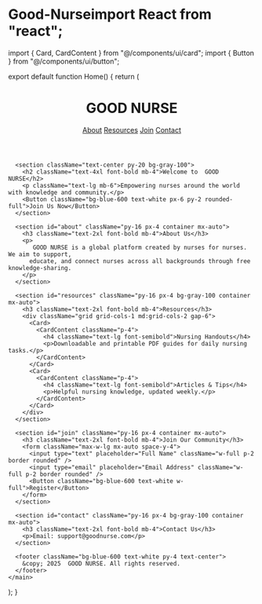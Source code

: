 # Good-Nurseimport React from "react";
import { Card, CardContent } from "@/components/ui/card";
import { Button } from "@/components/ui/button";

export default function Home() {
  return (
    <main className="min-h-screen bg-white text-gray-800">
      <header className="bg-blue-600 text-white py-6 shadow-md">
        <div className="container mx-auto px-4 flex justify-between items-center">
          <h1 className="text-2xl font-bold"> GOOD NURSE</h1>
          <nav className="space-x-4">
            <a href="#about" className="hover:underline">About</a>
            <a href="#resources" className="hover:underline">Resources</a>
            <a href="#join" className="hover:underline">Join</a>
            <a href="#contact" className="hover:underline">Contact</a>
          </nav>
        </div>
      </header>

      <section className="text-center py-20 bg-gray-100">
        <h2 className="text-4xl font-bold mb-4">Welcome to  GOOD NURSE</h2>
        <p className="text-lg mb-6">Empowering nurses around the world with knowledge and community.</p>
        <Button className="bg-blue-600 text-white px-6 py-2 rounded-full">Join Us Now</Button>
      </section>

      <section id="about" className="py-16 px-4 container mx-auto">
        <h3 className="text-2xl font-bold mb-4">About Us</h3>
        <p>
           GOOD NURSE is a global platform created by nurses for nurses. We aim to support,
          educate, and connect nurses across all backgrounds through free knowledge-sharing.
        </p>
      </section>

      <section id="resources" className="py-16 px-4 bg-gray-100 container mx-auto">
        <h3 className="text-2xl font-bold mb-4">Resources</h3>
        <div className="grid grid-cols-1 md:grid-cols-2 gap-6">
          <Card>
            <CardContent className="p-4">
              <h4 className="text-lg font-semibold">Nursing Handouts</h4>
              <p>Downloadable and printable PDF guides for daily nursing tasks.</p>
            </CardContent>
          </Card>
          <Card>
            <CardContent className="p-4">
              <h4 className="text-lg font-semibold">Articles & Tips</h4>
              <p>Helpful nursing knowledge, updated weekly.</p>
            </CardContent>
          </Card>
        </div>
      </section>

      <section id="join" className="py-16 px-4 container mx-auto">
        <h3 className="text-2xl font-bold mb-4">Join Our Community</h3>
        <form className="max-w-lg mx-auto space-y-4">
          <input type="text" placeholder="Full Name" className="w-full p-2 border rounded" />
          <input type="email" placeholder="Email Address" className="w-full p-2 border rounded" />
          <Button className="bg-blue-600 text-white w-full">Register</Button>
        </form>
      </section>

      <section id="contact" className="py-16 px-4 bg-gray-100 container mx-auto">
        <h3 className="text-2xl font-bold mb-4">Contact Us</h3>
        <p>Email: support@goodnurse.com</p>
      </section>

      <footer className="bg-blue-600 text-white py-4 text-center">
        &copy; 2025  GOOD NURSE. All rights reserved.
      </footer>
    </main>
  );
}
